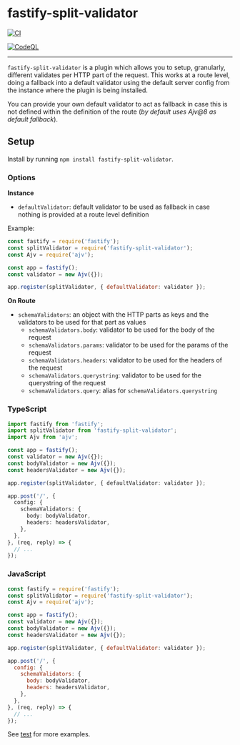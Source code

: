 # fastify-split-validator

[![CI](https://github.com/MetCoder95/fastify-split-validator/actions/workflows/ci.yml/badge.svg?branch=main)](https://github.com/MetCoder95/fastify-split-validator/actions/workflows/ci.yml)

[![CodeQL](https://github.com/MetCoder95/fastify-split-validator/actions/workflows/codeql-analysis.yml/badge.svg?branch=main)](https://github.com/MetCoder95/fastify-split-validator/actions/workflows/codeql-analysis.yml)

---

`fastify-split-validator` is a plugin which allows you to setup, granularly, different validates per HTTP part of the request. This works at a route level, doing a fallback into a default validator using the default server config from the instance where the plugin is being installed.

You can provide your own default validator to act as fallback in case this is not defined within the definition of the route (_by default uses Ajv@8 as default fallback_).

## Setup

Install by running `npm install fastify-split-validator`.

### Options

**Instance**

- `defaultValidator`: default validator to be used as fallback in case nothing is provided at a route level definition

Example:

```js
const fastify = require('fastify');
const splitValidator = require('fastify-split-validator');
const Ajv = require('ajv');

const app = fastify();
const validator = new Ajv({});

app.register(splitValidator, { defaultValidator: validator });
```

**On Route**

- `schemaValidators`: an object with the HTTP parts as keys and the validators to be used for that part as values
  - `schemaValidators.body`: validator to be used for the body of the request
  - `schemaValidators.params`: validator to be used for the params of the request
  - `schemaValidators.headers`: validator to be used for the headers of the request
  - `schemaValidators.querystring`: validator to be used for the querystring of the request
  - `schemaValidators.query`: alias for `schemaValidators.querystring`

### TypeScript

```ts
import fastify from 'fastify';
import splitValidator from 'fastify-split-validator';
import Ajv from 'ajv';

const app = fastify();
const validator = new Ajv({});
const bodyValidator = new Ajv({});
const headersValidator = new Ajv({});

app.register(splitValidator, { defaultValidator: validator });

app.post('/', {
  config: {
    schemaValidators: {
      body: bodyValidator,
      headers: headersValidator,
    },
  },
}, (req, reply) => {
  // ...
});
```

### JavaScript
```js
const fastify = require('fastify');
const splitValidator = require('fastify-split-validator');
const Ajv = require('ajv');

const app = fastify();
const validator = new Ajv({});
const bodyValidator = new Ajv({});
const headersValidator = new Ajv({});

app.register(splitValidator, { defaultValidator: validator });

app.post('/', {
  config: {
    schemaValidators: {
      body: bodyValidator,
      headers: headersValidator,
    },
  },
}, (req, reply) => {
  // ...
});
```

See [test](test/index.test.js) for more examples.
